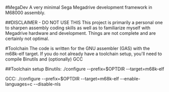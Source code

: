 #MegaDev
A very minimal Sega Megadrive development framework in M68000 assembly.

##DISCLAIMER - DO NOT USE THIS
This project is primarily a personal one to sharpen assembly coding skills as well as to familiarize myself with Megadrive hardware and development. Things are not complete and are certainly not optimal.

#Toolchain
The code is written for the GNU assembler (GAS) with the m68k-elf target. If you do not already have a toolchain setup, you'll need to compile Binutils and (optionally) GCC

##Toolchain setup
Binutils:
	./configure --prefix=$OPTDIR --target=m68k-elf

GCC:
	./configure --prefix=$OPTDIR --target=m68k-elf --enable-languages=c --disable-nls

